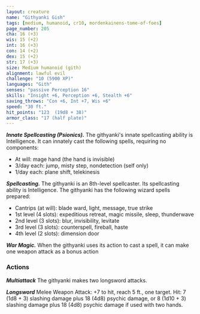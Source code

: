 ```yaml
---
layout: creature
name: "Githyanki Gish"
tags: [medium, humanoid, cr10, mordenkainens-tome-of-foes]
page_number: 205
cha: 16 (+3)
wis: 15 (+2)
int: 16 (+3)
con: 14 (+2)
dex: 15 (+2)
str: 17 (+3)
size: Medium humanoid (gith)
alignment: lawful evil
challenge: "10 (5900 XP)"
languages: "Gith"
senses: "passive Perception 16"
skills: "Insight +6, Perception +6, Stealth +6"
saving_throws: "Con +6, Int +7, Wis +6"
speed: "30 ft."
hit_points: "123  (19d8 + 38)"
armor_class: "17 (half plate)"
---
```


***Innate Spellcasting (Psionics).*** The githyanki's innate spellcasting ability is Intelligence. It can innately cast the following spells, requiring no components:
* At will: mage hand (the hand is invisible)
* 3/day each: jump, misty step, nondetection (self only)
* 1/day each: plane shift, telekinesis

***Spellcasting.*** The githyanki is an 8th-level spellcaster. Its spellcasting ability is Intelligence. The githyanki has the following wizard spells prepared:
* Cantrips (at will): blade ward, light, message, true strike
* 1st level (4 slots): expeditious retreat, magic missile, sleep, thunderwave
* 2nd level (3 slots): blur, invisibility, levitate
* 3rd level (3 slots): counterspell, fireball, haste
* 4th level (2 slots): dimension door

***War Magic.*** When the githyanki uses its action to cast a spell, it can make one weapon attack as a bonus action

### Actions

***Multiattack*** The githyanki makes two longsword attacks.

***Longsword*** Melee Weapon Attack: +7 to hit, reach 5 ft., one target. Hit: 7 (1d8 + 3) slashing damage plus 18 (4d8) psychic damage, or 8 (1d10 + 3) slashing damage plus 18 (4d8) psychic damage if used with two hands.